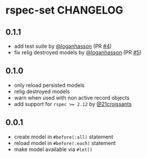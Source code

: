 # rspec-set CHANGELOG

## 0.1.1

* add test suite by [@loganhasson][] (PR [#4][])
* fix relig destroyed models by [@loganhasson][] (PR [#5][])

## 0.1.0

* only reload persisted models
* relig destroyed models
* warn when used with non active record objects
* add support for `rspec >= 2.12` by [@21croissants][]

## 0.0.1

* create model in `#before(:all)` statement
* reload model in `#before(:each)` statement
* make model available via `#let()`

<!--- The following link definition list is generated by PimpMyChangelog --->
[#4]: https://github.com/pcreux/rspec-set/issues/4
[#5]: https://github.com/pcreux/rspec-set/issues/5
[@21croissants]: https://github.com/21croissants
[@loganhasson]: https://github.com/loganhasson